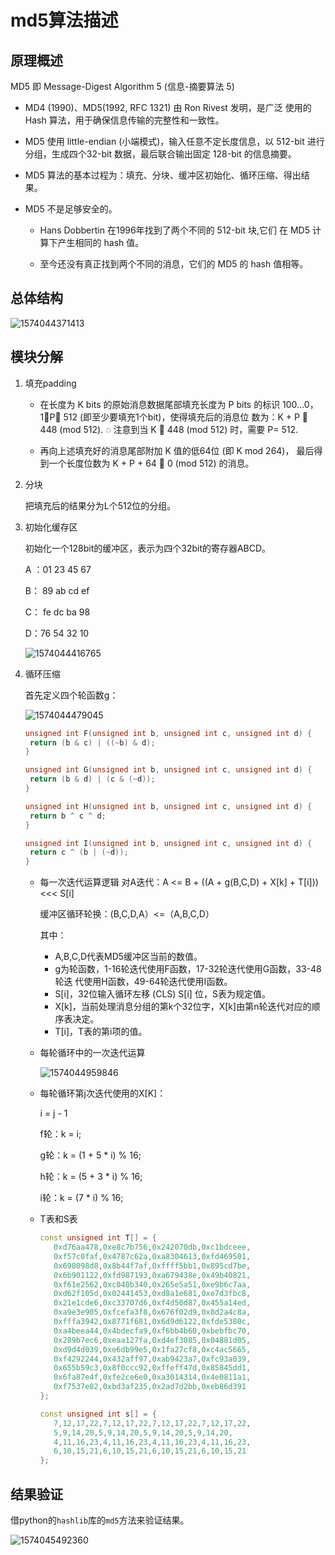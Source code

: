 # md5算法描述

## 原理概述

MD5 即 Message-Digest Algorithm 5 (信息-摘要算法 5)

- MD4 (1990)、MD5(1992, RFC 1321) 由 Ron Rivest 发明，是广泛 使用的 Hash 算法，用于确保信息传输的完整性和一致性。
- MD5 使用 little-endian (小端模式)，输入任意不定长度信息，以 512-bit 进行分组，生成四个32-bit 数据，最后联合输出固定 128-bit 的信息摘要。

- MD5 算法的基本过程为：填充、分块、缓冲区初始化、循环压缩、得出结果。 

- MD5 不是足够安全的。 

  - Hans Dobbertin 在1996年找到了两个不同的 512-bit 块,它们 在 MD5 计算下产生相同的 hash 值。

  - 至今还没有真正找到两个不同的消息，它们的 MD5 的 hash 值相等。 

## 总体结构

![1574044371413](C:\Users\TIFINITY\AppData\Roaming\Typora\typora-user-images\1574044371413.png)

## 模块分解

1. 填充padding

   - 在长度为 K bits 的原始消息数据尾部填充长度为 P bits 的标识 100…0，1P 512 (即至少要填充1个bit)，使得填充后的消息位 数为：K + P  448 (mod 512). ◌ 注意到当 K  448 (mod 512) 时，需要 P= 512. 

   - 再向上述填充好的消息尾部附加 K 值的低64位 (即 K mod 264)， 最后得到一个长度位数为 K + P + 64  0 (mod 512) 的消息。 

2. 分块

   把填充后的结果分为L个512位的分组。

3. 初始化缓存区

   初始化一个128bit的缓冲区，表示为四个32bit的寄存器ABCD。

   A ：01 23 45 67

   B： 89 ab cd ef

   C： fe dc ba 98

   D：76 54 32 10

   ![1574044416765](C:\Users\TIFINITY\AppData\Roaming\Typora\typora-user-images\1574044416765.png)

4. 循环压缩

   首先定义四个轮函数g：

   ![1574044479045](C:\Users\TIFINITY\AppData\Roaming\Typora\typora-user-images\1574044479045.png)

   ~~~C++
   unsigned int F(unsigned int b, unsigned int c, unsigned int d) {
   	return (b & c) | ((~b) & d);
   }
   
   unsigned int G(unsigned int b, unsigned int c, unsigned int d) {
   	return (b & d) | (c & (~d));
   }
   
   unsigned int H(unsigned int b, unsigned int c, unsigned int d) {
   	return b ^ c ^ d;
   }
   
   unsigned int I(unsigned int b, unsigned int c, unsigned int d) {
   	return c ^ (b | (~d));
   }
   ~~~

   - 每一次迭代运算逻辑
     对A迭代：A <= B + ((A + g(B,C,D) + X[k] + T[i])) <<< S[i]

     缓冲区循环轮换：(B,C,D,A）<=（A,B,C,D）

     其中：

     - A,B,C,D代表MD5缓冲区当前的数值。
     - g为轮函数，1-16轮迭代使用F函数，17-32轮迭代使用G函数，33-48轮迭 代使用H函数，49-64轮迭代使用I函数。
     - S[i]，32位输入循环左移 (CLS) S[i] 位，S表为规定值。 
     - X[k]，当前处理消息分组的第k个32位字，X[k]由第n轮迭代对应的顺序表决定。
     - T[i]，T表的第i项的值。

   - 每轮循环中的一次迭代运算

     ![1574044959846](C:\Users\TIFINITY\AppData\Roaming\Typora\typora-user-images\1574044959846.png)

   - 每轮循环第j次迭代使用的X[K]：

     i = j - 1

     f轮：k = i;

     g轮：k = (1 + 5 * i) % 16;

     h轮：k = (5 + 3 * i) % 16;

     i轮：k = (7 * i) % 16;

   - T表和S表

     ~~~C++
     const unsigned int T[] = {
     	0xd76aa478,0xe8c7b756,0x242070db,0xc1bdceee,
     	0xf57c0faf,0x4787c62a,0xa8304613,0xfd469501,
     	0x698098d8,0x8b44f7af,0xffff5bb1,0x895cd7be,
     	0x6b901122,0xfd987193,0xa679438e,0x49b40821,
     	0xf61e2562,0xc040b340,0x265e5a51,0xe9b6c7aa,
     	0xd62f105d,0x02441453,0xd8a1e681,0xe7d3fbc8,
     	0x21e1cde6,0xc33707d6,0xf4d50d87,0x455a14ed,
     	0xa9e3e905,0xfcefa3f8,0x676f02d9,0x8d2a4c8a,
     	0xfffa3942,0x8771f681,0x6d9d6122,0xfde5380c,
     	0xa4beea44,0x4bdecfa9,0xf6bb4b60,0xbebfbc70,
     	0x289b7ec6,0xeaa127fa,0xd4ef3085,0x04881d05,
     	0xd9d4d039,0xe6db99e5,0x1fa27cf8,0xc4ac5665,
     	0xf4292244,0x432aff97,0xab9423a7,0xfc93a039,
     	0x655b59c3,0x8f0ccc92,0xffeff47d,0x85845dd1,
     	0x6fa87e4f,0xfe2ce6e0,0xa3014314,0x4e0811a1,
     	0xf7537e82,0xbd3af235,0x2ad7d2bb,0xeb86d391 
     };
     
     const unsigned int s[] = { 
     	7,12,17,22,7,12,17,22,7,12,17,22,7,12,17,22,
     	5,9,14,20,5,9,14,20,5,9,14,20,5,9,14,20,
     	4,11,16,23,4,11,16,23,4,11,16,23,4,11,16,23,
     	6,10,15,21,6,10,15,21,6,10,15,21,6,10,15,21
     };
     ~~~
## 结果验证

借python的`hashlib`库的`md5`方法来验证结果。

![1574045492360](C:\Users\TIFINITY\AppData\Roaming\Typora\typora-user-images\1574045492360.png)